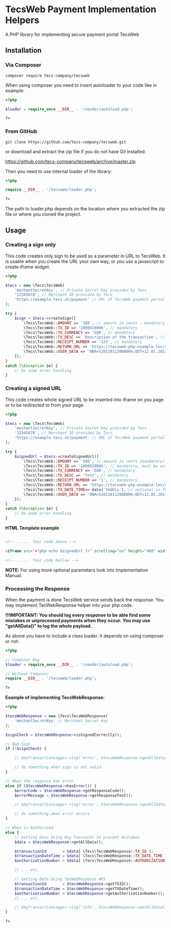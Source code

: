 # TecsWeb Payment Implementation Helpers

A PHP library for implementing secure payment portal TecsWeb

## Installation

### Via Composer

```
composer require tecs-company/tecsweb
```

When using composer you need to insert autoloader to your code like in example:

```php
<?php

$loader = require_once __DIR__ . '/vendor/autoload.php';

?>
```

### From GitHub

```
git clone https://github.com/tecs-company/tecsweb.git
```

or download and extract the zip file if you do not have Git installed:

https://github.com/tecs-company/tecsweb/archive/master.zip

Then you need to use internal loader of the library:

```php
<?php 

require __DIR__ . '/tecsweb/loader.php';

?>
```

The path to loader.php depends on the location where you extracted the zip file or where you cloned the project.


## Usage


### Creating a sign only

This code creates only sign to be used as a parameter in URL to TecsWeb. It is usable when you create the URL your own way, or you use a javascript to create iframe widget. 

```php
<?php

$tecs = new \Tecs\TecsWeb(
    'mechantSecretKey', // Private Secret Key provided by Tecs
    '12345678', // Merchant ID provided by Tecs
    'https://example.tecs.at/payment' // URL of TecsWeb payment portal provided by Tecs
);

try {
    $sign = $tecs->createSign([
        \Tecs\TecsWeb::AMOUNT => '100', // amount in cents - mandatory
        \Tecs\TecsWeb::TX_ID => '1000010006', // mandatory
        \Tecs\TecsWeb::TX_CURRENCY => 'EUR', // mandatory
        \Tecs\TecsWeb::TX_DESC => 'Description of the transaction', // mandatory
        \Tecs\TecsWeb::RECEIPT_NUMBER => '123', // mandatory
        \Tecs\TecsWeb::RETURN_URL => 'https://tecsweb-php-example.loc/return.php', // mandatory
        \Tecs\TecsWeb::USER_DATA => 'ONR=S20110112000006;ODT=12.01.2011;IAM=1000;NRI=3;IDY=30;', // optional
    ]);
}
catch (\Exception $e) {
    // Do some error handling
}

```

### Creating a signed URL

This code creates whole signed URL to be inserted into iframe on you page or to be redirected to from your page.

```php
<?php

$tecs = new \Tecs\TecsWeb(
    'mechantSecretKey', // Private Secret Key provided by Tecs
    '12345678', // Merchant ID provided by Tecs
    'https://example.tecs.at/payment' // URL of TecsWeb payment portal privided by Tecs
);

try {
    $signedUrl = $tecs->createSignedUrl([
        \Tecs\TecsWeb::AMOUNT => '100', // amount in cents (mandatory)
        \Tecs\TecsWeb::TX_ID => '1000010006', // mandatory, must be unique
        \Tecs\TecsWeb::TX_CURRENCY => 'EUR', // mandatory
        \Tecs\TecsWeb::TX_DESC => 'Test', // mandatory
        \Tecs\TecsWeb::RECEIPT_NUMBER => '1', // mandatory
        \Tecs\TecsWeb::RETURN_URL => 'https://tecsweb-php-example.loc/return.php', // mandatory
        \Tecs\TecsWeb::TX_DATE_TIME=> date('YmdHis'), // optional in format YYYYMMDDHHMMSS
        \Tecs\TecsWeb::USER_DATA => 'ONR=S20110112000006;ODT=12.01.2011;IAM=1000;NRI=3;IDY=30;', // optional
    ]);
}
catch (\Exception $e) {
    // Do some error handling
}

```

**HTML Template example**

```html

<!-- ...... Your code above -->

<iframe src="<?php echo $signedUrl ?>" scrolling="no" height="400" width="400"></iframe>

<!-- ...... Your code bellow -->

```

**NOTE:** For using more optional parameters look into Implementation Manual.


### Processing the Response

When the payment is done TecsWeb service sends back the response.
You may implement TecWebResponse helper into your php code.

**!!!IMPORTANT: You should log every response to be able find some mistakes or unprocessed payments when they occur.**
**You may use "getAllData()" to log the whole payload.** 

As above you have to include a class loader. It depends on using composer or not:

```php
<?php

// Composer Way
$loader = require_once __DIR__ . '/vendor/autoload.php';

// Without Composer
require __DIR__ . '/tecsweb/loader.php';

?>
```

**Example of implementing TecsWebResponse:**

```php
<?php

$tecsWebResponse = new \Tecs\TecsWebResponse(
    'mechantSecretKey' // Merchant Secret Key
);

$signCheck = $tecsWebResponse->isSignedCorrectly();

// Bad Sign
if (!$signCheck) {

    // $myTransactionLogger->log('error', $tecsWebResponse->getAllData());

    // do something when sign is not valid
}

// When the response has error
else if ($tecsWebResponse->hasError()) {
    $errorCode = $tecsWebResponse->getResponseCode();
    $errorMessage = $tecsWebResponse->getResponseText();

    // $myTransactionLogger->log('error', $tecsWebResponse->getAllData());

    // do something when error occurs
}

// When is Authorized
else {
    // Getting Data Using Key Constants to prevent mistakes
    $data = $tecsWebResponse->getAllData();

    $transactionId       = $data[ \Tecs\TecsWebResponse::TX_ID ];
    $transactionDateTime = $data[ \Tecs\TecsWebResponse::TX_DATE_TIME ];
    $authorizationNumber = $data[ \Tecs\TecsWebResponse::AUTHORIZATION_NUMBER ];

    // ... etc.

    // Getting Data Using TecWebResponse API
    $transactionId       = $tecsWebResponse->getTXID();
    $transactionDateTime = $tecsWebResponse->getTXDateTime();
    $authorizationNumber = $tecsWebResponse->getAuthorizationNumber();
    // ... etc.

    // $myTransactionLogger->log('info', $tecsWebResponse->getAllData());
}

?>
```


